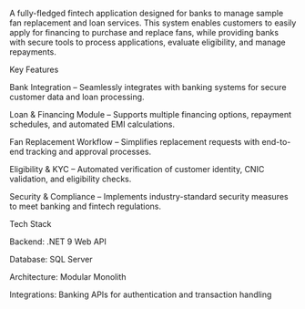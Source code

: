 A fully-fledged fintech application designed for banks to manage sample fan replacement and loan services. This system enables customers to easily apply for financing to purchase and replace fans, while providing banks with secure tools to process applications, evaluate eligibility, and manage repayments.

Key Features

Bank Integration – Seamlessly integrates with banking systems for secure customer data and loan processing.

Loan & Financing Module – Supports multiple financing options, repayment schedules, and automated EMI calculations.

Fan Replacement Workflow – Simplifies replacement requests with end-to-end tracking and approval processes.

Eligibility & KYC – Automated verification of customer identity, CNIC validation, and eligibility checks.

Security & Compliance – Implements industry-standard security measures to meet banking and fintech regulations.

Tech Stack

Backend: .NET 9 Web API

Database: SQL Server 

Architecture: Modular Monolith

Integrations: Banking APIs for authentication and transaction handling
